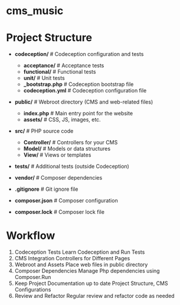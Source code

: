 # cms_music

# Project Structure

- **codeception/**          # Codeception configuration and tests
  - **acceptance/**        # Acceptance tests
  - **functional/**        # Functional tests
  - **unit/**              # Unit tests
  - **_bootstrap.php**     # Codeception bootstrap file
  - **codeception.yml**    # Codeception configuration file

- **public/**               # Webroot directory (CMS and web-related files)
  - **index.php**          # Main entry point for the website
  - **assets/**            # CSS, JS, images, etc.

- **src/**                  # PHP source code
  - **Controller/**        # Controllers for your CMS
  - **Model/**             # Models or data structures
  - **View/**              # Views or templates

- **tests/**                # Additional tests (outside Codeception)

- **vendor/**               # Composer dependencies

- **.gitignore**            # Git ignore file
- **composer.json**         # Composer configuration
- **composer.lock**         # Composer lock file

# Workflow

1. Codeception Tests                      Learn Codeception and Run Tests
2. CMS Integration                        Controllers for Different Pages
3. Webroot and Assets                     Place web files in public directory
4. Composer Dependencies                  Manage Php dependencies using Composer.Run
5. Keep Project Documentation up to date  Project Structure, CMS Configurations
6. Review and Refactor                    Regular review and refactor code as needed
